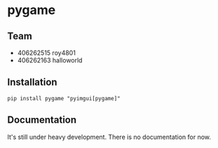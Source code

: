 # pygame

## Team

* 406262515 roy4801
* 406262163 halloworld

## Installation

```
pip install pygame "pyimgui[pygame]"
```

## Documentation

It's still under heavy development.
There is no documentation for now.